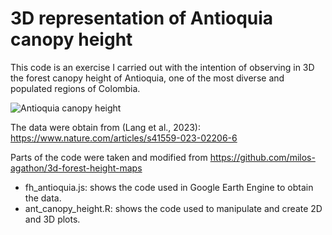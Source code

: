 # 3D representation of Antioquia canopy height
This code is an exercise I carried out with the intention of observing in 3D the forest canopy height of Antioquia, one of the most diverse and populated regions of Colombia. 

![Antioquia canopy height](images/ch_antioquia_3d.png)


The data were obtain from (Lang et al., 2023): https://www.nature.com/articles/s41559-023-02206-6

Parts of the code were taken and modified from https://github.com/milos-agathon/3d-forest-height-maps
- fh_antioquia.js: shows the code used in Google Earth Engine to obtain the data. 
- ant_canopy_height.R: shows the code used to manipulate and create 2D and 3D plots.
